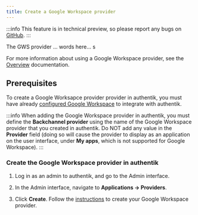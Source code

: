 ```yaml
---
title: Create a Google Workspace provider
---
```


:::info
This feature is in technical preview, so please report any bugs on [GitHub](https://github.com/goauthentik/authentik/issues).
:::

The GWS provider ... words here... s

For more information about using a Google Workspace provider, see the [Overview](./index.md) documentation.

## Prerequisites

To create a Google Worksapce provider provider in authentik, you must have already [configured Google Workspace](./setup-gws.md) to integrate with authentik.

:::info
When adding the Google Workspace provider in authentik, you must define the **Backchannel provider** using the name of the Google Workspace provider that you created in authentik. Do NOT add any value in the **Provider** field (doing so will cause the provider to display as an application on the user interface, under **My apps**, which is not supported for Google Workspace).
:::

### Create the Google Workspace provider in authentik

1. Log in as an admin to authentik, and go to the Admin interface.

2. In the Admin interface, navigate to **Applications -> Providers**.

3. Click **Create**. Follow the [instructions](../../applications/manage_apps.md#instructions) to create your Google Workspace provider.
